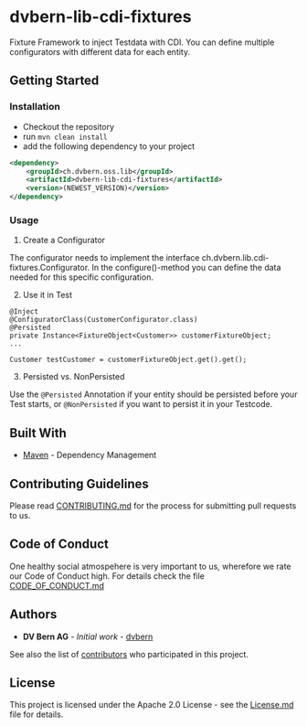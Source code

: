 # dvbern-lib-cdi-fixtures

Fixture Framework to inject Testdata with CDI. You can define multiple configurators with different 
data for each entity.

## Getting Started

### Installation

* Checkout the repository
* run `mvn clean install`
* add the following dependency to your project

```xml
<dependency>
	<groupId>ch.dvbern.oss.lib</groupId>
	<artifactId>dvbern-lib-cdi-fixtures</artifactId>
	<version>(NEWEST_VERSION)</version>
</dependency>
```
### Usage

1. Create a Configurator

The configurator needs to implement the interface ch.dvbern.lib.cdi-fixtures.Configurator<T>.
In the configure()-method you can define the data needed for this specific configuration. 

2. Use it in Test

```
@Inject
@ConfiguratorClass(CustomerConfigurator.class)
@Persisted
private Instance<FixtureObject<Customer>> customerFixtureObject;
...

Customer testCustomer = customerFixtureObject.get().get();
```

3. Persisted vs. NonPersisted

Use the `@Persisted` Annotation if your entity should be persisted before your Test starts, or `@NonPersisted` if you
want to persist it in your Testcode.


## Built With

* [Maven](https://maven.apache.org/) - Dependency Management


## Contributing Guidelines

Please read [CONTRIBUTING.md](CONTRIBUTING.md) for the process for submitting pull requests to us.

## Code of Conduct

One healthy social atmospehere is very important to us, wherefore we rate our Code of Conduct high.
 For details check the file [CODE_OF_CONDUCT.md](CODE_OF_CONDUCT.md)

## Authors

* **DV Bern AG** - *Initial work* - [dvbern](https://github.com/dvbern)

See also the list of [contributors](https://github.com/dvbern/lib-cdi-fixtures/contributors)
 who participated in this project.

## License

This project is licensed under the Apache 2.0 License - see the [License.md](LICENSE.md) file for details.

